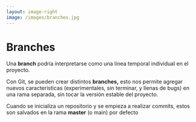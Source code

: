 ```yaml
---
layout: image-right
image: /images/branches.jpg
---
```


<div class="flex h-full flex-col justify-center">

<div class="w-full">

# Branches
</div>

Una **branch** podría interpretarse como una linea temporal individual en el proyecto.

Con Git, se pueden crear distintos **branches,** esto nos permite agregar nuevos características (experimentales, sin terminar, y llenas de bugs) en una rama separada, sin tocar la versión estable del proyecto.

Cuando se inicializa un repositorio y se empieza a realizar commits, estos son salvados en la rama **master** (o main) por defecto

</div>
